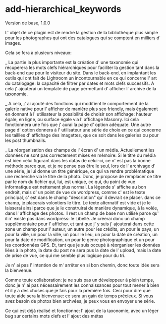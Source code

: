 add-hierarchical_keywords
=====================


Version de base, 1.0.0

L' objet de ce plugin est de rendre la gestion de la bibliothèque plus simple pour les photographes qui ont des catalogues qui se comptent en milliers d' images.

Cela se fera à plusieurs niveaux: 

_  La partie la plus importante est la création d' une taxonomie qui récupèrera les mots clefs hiérarchiques pour faciliter la gestion tant dans la back-end que pour le visiteur du site. Dans le back-end, en implantant les outils qui ont fait de Lightroom un incontournable en ce qui concerne l' art du catalogage: la capacité de filtrer par dates et mots clefs successifs.
A cela j' ajouterai un template de page permettant d' afficher l' archive de la taxonomie. 


_  A cela, j' ai ajouté des fonctions qui modifient le comportement de la galerie native pour l' afficher de manière plus seo friendly, mais également en donnant à l' utilisateur la possibilité de choisir son affichage: hauteur égale, en ligne, ou surface égale via l' affichage Masonry. Ici cela fonctionnera une fois que j' aurai la page d' option adéquate.
Une autre page d' option donnera à l' utilisateur une série de choix en ce qui concerne les taillles d' affichage des imagettes, que ce soit dans les galeries ou pour les post thumbnails.

_  La réorganisation des champs de l' écran d' un média. Actuellement les données ne sont pas correctement mises en mémoire: 
   Si le titre du média est bien celui figurant dans les datas de celui-ci, ce n' est pas la bonne méthode parce que, et je ne pense pas être le seul, lors de l' archivage d' une série, je lui donne un titre générique, ce qui va rendre problématique une recherche via le titre de la photo. Donc, je propose de remplacer ce titre par le nom du fichier qui, lui, est unique, ce qui, du point de vue informatique est nettement plus normal.
  La légende s' affiche au bon endroit, mais d' un point de vue de wordpress, comme c' est le texte principal, c' est dans le champ "description" qu' il devrait se placer. dans ce champ, je placerais volontiers le titre.
  Le texte alternatif est vide et je le laisserai ainsi parce que je le construirai de manière dynamique, à la volée, dans l' affichage des photos.
  Il rest un champ de base non utilisé parce qu' il n' existe pas dans wordpress: le Libellé. Je créerai donc un champ supplémentaire pour l' afficher, et tant que j' y suis j' ajouterai dans cette zone un champ pour l' auteur, un autre pour les crédits, un pour le pays, un pour la ville, un pour la ville, un pour le lieu, un pour la date de création, un pour la date de modification, un pour le genre photographique et un pour les coordonnées GPS.
  Et, tant que je suis occupé à réorganiser les données liées à la photo, la date du post ne sera pus la date de l' upload, mais la date de prise de vue, ce qui me semble plus logique pour du tri.

 
 
 Je n' ai pas l' intention de m' arrêter en si bon chemin, donc toute idée sera la bienvenue.
 
 
 
 
 Comme toute collaboration: je ne suis pas un développeur à plein temps, donc je n' ai pas nécessairement les connaissances pour tout mener à bien et il y a des choses que je fais pour la première fois. Ceci pour dire que toute aide sera la bienvenue: ce sera un gain de temps précieux.
 Si vous avez besoin de photos bien archvées, je peux vous en envoyer une série.
 
 
 
 Ce qui est déjà réalisé et fonctionne: l' ajout de la taxonomie, avec un léger bug sur certains mots clefs et l' ajout des métas
 
 